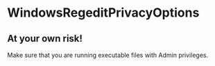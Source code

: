 # WindowsRegeditPrivacyOptions

## At your own risk!

Make sure that you are running executable files with Admin privileges.
